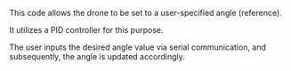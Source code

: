 This code allows the drone to be set to a user-specified angle (reference). 

It utilizes a PID controller for this purpose. 

The user inputs the desired angle value via serial communication, and subsequently, the angle is updated accordingly.

